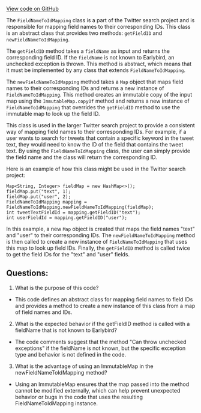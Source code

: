 [View code on GitHub](https://github.com/misbahsy/the-algorithm/src/java/com/twitter/search/common/schema/base/FieldNameToIdMapping.java)

The `FieldNameToIdMapping` class is a part of the Twitter search project and is responsible for mapping field names to their corresponding IDs. This class is an abstract class that provides two methods: `getFieldID` and `newFieldNameToIdMapping`.

The `getFieldID` method takes a `fieldName` as input and returns the corresponding field ID. If the `fieldName` is not known to Earlybird, an unchecked exception is thrown. This method is abstract, which means that it must be implemented by any class that extends `FieldNameToIdMapping`.

The `newFieldNameToIdMapping` method takes a `Map` object that maps field names to their corresponding IDs and returns a new instance of `FieldNameToIdMapping`. This method creates an immutable copy of the input map using the `ImmutableMap.copyOf` method and returns a new instance of `FieldNameToIdMapping` that overrides the `getFieldID` method to use the immutable map to look up the field ID.

This class is used in the larger Twitter search project to provide a consistent way of mapping field names to their corresponding IDs. For example, if a user wants to search for tweets that contain a specific keyword in the tweet text, they would need to know the ID of the field that contains the tweet text. By using the `FieldNameToIdMapping` class, the user can simply provide the field name and the class will return the corresponding ID.

Here is an example of how this class might be used in the Twitter search project:

```
Map<String, Integer> fieldMap = new HashMap<>();
fieldMap.put("text", 1);
fieldMap.put("user", 2);
FieldNameToIdMapping mapping = FieldNameToIdMapping.newFieldNameToIdMapping(fieldMap);
int tweetTextFieldId = mapping.getFieldID("text");
int userFieldId = mapping.getFieldID("user");
``` 

In this example, a new `Map` object is created that maps the field names "text" and "user" to their corresponding IDs. The `newFieldNameToIdMapping` method is then called to create a new instance of `FieldNameToIdMapping` that uses this map to look up field IDs. Finally, the `getFieldID` method is called twice to get the field IDs for the "text" and "user" fields.
## Questions: 
 1. What is the purpose of this code?
- This code defines an abstract class for mapping field names to field IDs and provides a method to create a new instance of this class from a map of field names and IDs.

2. What is the expected behavior if the getFieldID method is called with a fieldName that is not known to Earlybird?
- The code comments suggest that the method "Can throw unchecked exceptions" if the fieldName is not known, but the specific exception type and behavior is not defined in the code.

3. What is the advantage of using an ImmutableMap in the newFieldNameToIdMapping method?
- Using an ImmutableMap ensures that the map passed into the method cannot be modified externally, which can help prevent unexpected behavior or bugs in the code that uses the resulting FieldNameToIdMapping instance.
